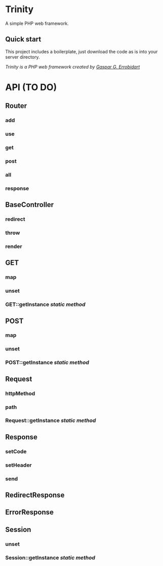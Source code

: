 # Trinity
A simple PHP web framework.

## Quick start
This project includes a boilerplate, just download the code as is into your server directory.

*Trinity is a PHP web framework created by [Gaspar G. Errobidart](https://github.com/GasparErrobidart)*

# API (TO DO)

## Router

### add
### use
### get
### post
### all
### response


## BaseController

### redirect
### throw
### render

## GET

### map
### unset
### GET::getInstance *static method*

## POST

### map
### unset
### POST::getInstance *static method*

## Request

### httpMethod
### path
### Request::getInstance *static method*

## Response

### setCode
### setHeader
### send

## RedirectResponse

## ErrorResponse

## Session

### unset
### Session::getInstance *static method*
